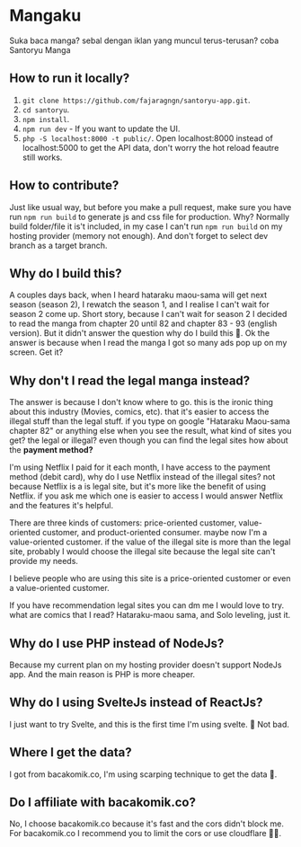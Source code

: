 # Mangaku
Suka baca manga? sebal dengan iklan yang muncul terus-terusan? coba Santoryu Manga

## How to run it locally?
1. `git clone https://github.com/fajaragngn/santoryu-app.git`.
2. `cd santoryu`.
3. `npm install`.
4. `npm run dev` - If you want to update the UI.
5. `php -S localhost:8000 -t public/`. Open localhost:8000 instead of localhost:5000 to get the API data, don't worry the hot reload feautre still works.

## How to contribute?
Just like usual way, but before you make a pull request, make sure you have run `npm run build` to generate js and css file for production. Why? Normally build folder/file it is't included, in my case I can't run `npm run build` on my hosting provider (memory not enough). And don't forget to select dev branch as a target branch.

## Why do I build this?
A couples days back, when I heard hataraku maou-sama will get next season (season 2), I rewatch the season 1, and I realise I can't wait for season 2 come up. Short story, because I can't wait for season 2 I decided to read the manga from chapter 20 until 82 and chapter 83 - 93 (english version). But it didn't answer the question why do I build this 🤪. Ok the answer is because when I read the manga I got so many ads pop up on my screen. Get it?

## Why don't I read the legal manga instead?
The answer is because I don't know where to go. this is the ironic thing about this industry (Movies, comics, etc). that it's easier to access the illegal stuff than the legal stuff. if you type on google "Hataraku Maou-sama chapter 82" or anything else when you see the result, what kind of sites you get? the legal or illegal? even though you can find the legal sites how about the <b>payment method?</b>

I'm using Netflix I paid for it each month, I have access to the payment method (debit card), why do I use Netflix instead of the illegal sites? not because Netflix is a is legal site, but it's more like the benefit of using Netflix. if you ask me which one is easier to access I would answer Netflix and the features it's helpful.

There are three kinds of customers: price-oriented customer, value-oriented customer, and product-oriented consumer. maybe now I'm a value-oriented customer. if the value of the illegal site is more than the legal site, probably I would choose the illegal site because the legal site can't provide my needs.

I believe people who are using this site is a price-oriented customer or even a value-oriented customer.

If you have recommendation legal sites you can dm me I would love to try. what are comics that I read? Hataraku-maou sama, and Solo leveling, just it.

## Why do I use PHP instead of NodeJs?
Because my current plan on my hosting provider doesn't support NodeJs app. And the main reason is PHP is more cheaper.

## Why do I using SvelteJs instead of ReactJs?
I just want to try Svelte, and this is the first time I'm using svelte. 🤔 Not bad.

## Where I get the data?
I got from bacakomik.co, I'm using scarping technique to get the data 👀.

## Do I affiliate with bacakomik.co?
No, I choose bacakomik.co because it's fast and the cors didn't block me. For bacakomik.co I recommend you to limit the cors or use cloudflare 👌🏻.
